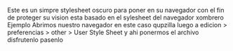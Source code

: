 Este es un simpre stylesheet oscuro para poner en su navegador 
con el fin de proteger su vision 
esta basado en el sylesheet del navegador xombrero 
Ejemplo 
Abrimos nuestro navegador en este caso qupzilla
luego a edicion > preferencias > other > User Style Sheet
y ahi ponermos el archivo disfrutenlo pasenlo 


